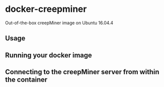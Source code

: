 docker-creepminer
=================

Out-of-the-box creepMiner image on Ubuntu 16.04.4


Usage
-----


Running your docker image
-------------------------


Connecting to the creepMiner server from within the container
-------------------------------------------------------------
